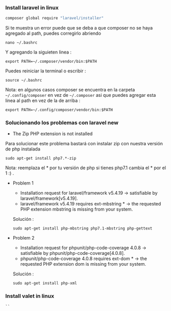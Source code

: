 ### Install laravel in linux


```sh
composer global require "laravel/installer"
```

Si te muestra un error puede que se deba a que composer no se haya agregado al path, puedes corregirlo abriendo 

`nano ~/.bashrc`

Y agregando la siguieten linea :

`export PATH=~/.composer/vendor/bin:$PATH`

Puedes reiniciar la terminal o escribir :

`source ~/.bashrc `

Nota: en algunos casos composer se encuentra en la carpeta `~/.config/composer` en vez de `~/.composer` asi que puedes agregar esta linea al path en vez de la de arriba :

`export PATH=~/.config/composer/vendor/bin:$PATH`


### Solucionando los problemas con laravel new

* The Zip PHP extension is not installed

Para solucionar este problema bastará con instalar zip con nuestra versión de php instalada

`sudo apt-get install php7.*-zip` 

Nota: reemplaza el * por tu versión de php si tienes php7.1 cambia el * por el 1 :) .

*  Problem 1

    - Installation request for laravel/framework v5.4.19 -> satisfiable by laravel/framework[v5.4.19].
    - laravel/framework v5.4.19 requires ext-mbstring * -> the requested PHP extension mbstring is missing from your system.
    
    Solución :
    
    `sudo apt-get install php-mbstring php7.1-mbstring php-gettext`
    
*  Problem 2
    - Installation request for phpunit/php-code-coverage 4.0.8 -> satisfiable by phpunit/php-code-coverage[4.0.8].
    - phpunit/php-code-coverage 4.0.8 requires ext-dom * -> the requested PHP extension dom is missing from your system.
    
    Solución :
    
    `sudo apt-get install php-xml` 
    
### Install valet in linux 
    
    ``



